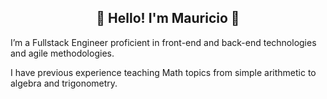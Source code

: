 <h2 align="center">👋 Hello! I'm Mauricio 🚀</h2>
<p>I’m a Fullstack Engineer proficient in front-end and back-end technologies and agile methodologies.</p>
<p>I have previous experience teaching Math topics from simple arithmetic to algebra and trigonometry.</p>


